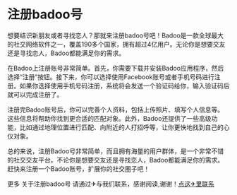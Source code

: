 # 注册badoo号

想要结识新朋友或者寻找恋人？那就来注册badoo号吧！Badoo是一款全球最大的社交网络软件之一，覆盖190多个国家，拥有超过4亿用户。无论你是想要交友还是寻找恋人，Badoo都能满足你的需求。

在Badoo上注册账号非常简单。首先，你需要下载并安装Badoo应用程序，然后选择“注册”按钮。接下来，你可以选择使用Facebook账号或者手机号码进行注册。如果你选择使用手机号码注册，系统将会发送一个验证码给你，输入验证码后就可以完成注册了。

注册完Badoo账号后，你可以完善个人资料，包括上传照片、填写个人信息等。这些信息将帮助你找到更合适的匹配对象。此外，Badoo还提供了一些高级功能，比如通过地理位置进行匹配、向附近的人打招呼等，让你更快地找到自己的心仪对象。

总的来说，注册Badoo号非常简单，而且拥有海量的用户群体，是一个非常不错的社交交友平台。不论你是想要交友还是寻找恋人，Badoo都能满足你的需求。赶快来注册一个Badoo账号，扩展你的社交圈子吧！

更多 关于注册badoo号 请通过✈与我们联系，感谢阅读,谢谢！[点这✈里联系](https://a.k02.cc)